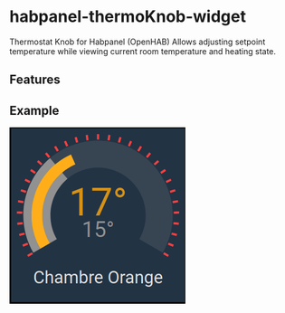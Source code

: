 # habpanel-thermoKnob-widget

Thermostat Knob for Habpanel (OpenHAB)
Allows adjusting setpoint temperature while viewing current room temperature and heating state.

## Features

## Example

![screenshot](img/thermo1.png)
